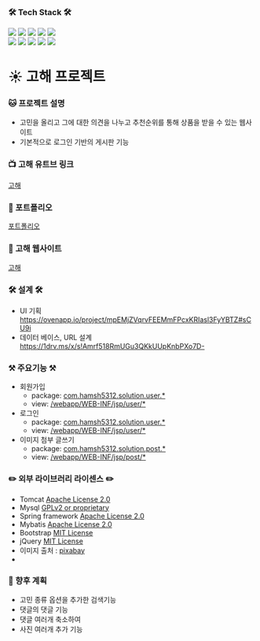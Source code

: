 
### <b>🛠 Tech Stack 🛠</b>
<img src="https://img.shields.io/badge/HTML5-E34F26?style=flat-square&logo=HTML5&logoColor=white"/></a> 
<img src="https://img.shields.io/badge/CSS3-1572B6?style=flat-square&logo=CSS3&logoColor=white"/></a>
<img src="https://img.shields.io/badge/JavaScript-F7DF1E?style=flat-square&logo=JavaScript&logoColor=white"/></a> 
<img src="https://img.shields.io/badge/Java-orange?style=flat-square&logo=JAVA&logoColor=white"/></a> 
<img src="https://img.shields.io/badge/JQUERY-47A248?style=flat-square&logo=JQUERY&logoColor=white"/></a>  
<img src="https://img.shields.io/badge/MYSQL-1572B6?style=flat-square&logo=MYSQL&logoColor=white"/></a>
<img src="https://img.shields.io/badge/SPRING-47A248?style=flat-square&logo=SPRING&logoColor=white"/></a> 
<img src="https://img.shields.io/badge/Amazon AWS-232F3E?style=flat-square&logo=Amazon%20AWS&logoColor=white"/></a>
<img src="https://img.shields.io/badge/ECLIPSE-3766AB?style=flat-square&logo=ECLIPSE&logoColor=white"/></a>
<img src="https://img.shields.io/badge/-Github-000000?style=flat&logo=Github"/>

# :sunny: 고해 프로젝트
### :cat: 프로젝트 설명

* 고민을 올리고 그에 대한 의견을 나누고 추천순위를 통해 상품을 받을 수 있는 웹사이트
* 기본적으로 로그인 기반의 게시판 기능

### :tv: 고해 유트브 링크
[고해](https://youtu.be/41a9G6G7sSM)

### :truck:  포트폴리오 <br>
[포트폴리오](https://github.com/hamsh5312/solution_project/blob/developer/portfolio.pdf)

### :rainbow: 고해 웹사이트 <br>
[고해](http://13.125.235.35:8080/user/signin_view)

### <b>🛠 설계 🛠</b>
* UI 기획<br>
https://ovenapp.io/project/mpEMjZVqrvFEEMmFPcxKRIasl3FyYBTZ#sCU9i
* 데이터 베이스, URL 설계<br>
https://1drv.ms/x/s!Amrf518RmUGu3QKkUUpKnbPXo7D-
### :hammer_and_pick: 주요기능 :hammer_and_pick:
* 회원가입
  * package: [com.hamsh5312.solution.user.*](https://github.com/hamsh5312/solution_project/tree/developer/src/main/java/com/hamsh5312/solution/user)
  * view: [/webapp/WEB-INF/jsp/user/*](https://github.com/hamsh5312/solution_project/tree/developer/src/main/webapp/WEB-INF/jsp/user)
* 로그인
  * package: [com.hamsh5312.solution.user.*](https://github.com/hamsh5312/solution_project/tree/developer/src/main/java/com/hamsh5312/solution/user)
  * view: [/webapp/WEB-INF/jsp/user/*](https://github.com/hamsh5312/solution_project/tree/developer/src/main/webapp/WEB-INF/jsp/user)
* 이미지 첨부 글쓰기
  * package: [com.hamsh5312.solution.post.*](https://github.com/hamsh5312/solution_project/tree/developer/src/main/java/com/hamsh5312/solution/post)
  * view: [/webapp/WEB-INF/jsp/post/*](https://github.com/hamsh5312/solution_project/tree/developer/src/main/webapp/WEB-INF/jsp/post)

### :pencil2: 외부 라이브러리 라이센스 :pencil2:
* Tomcat [Apache License 2.0](https://www.apache.org/licenses/LICENSE-2.0)
* Mysql [GPLv2 or proprietary](https://www.gnu.org/licenses/gpl-3.0.html)
* Spring framework [Apache License 2.0](https://www.apache.org/licenses/LICENSE-2.0)
* Mybatis [Apache License 2.0](https://www.apache.org/licenses/LICENSE-2.0)
* Bootstrap [MIT License](https://opensource.org/licenses/MIT)
* jQuery [MIT License](https://opensource.org/licenses/MIT)
* 이미지 출처 : [pixabay](https://pixabay.com/ko/)
* 
### 🎁 향후 계획
* 고민 종류 옵션을 추가한 검색기능
* 댓글의 댓글 기능
* 댓글 여러개 축소하여 
* 사진 여러개 추가 기능
